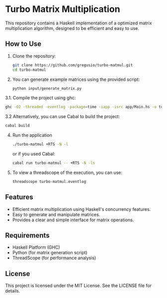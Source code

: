 # Turbo Matrix Multiplication

This repository contains a Haskell implementation of a optimized matrix multiplication algorithm, designed to be efficient and easy to use.

## How to Use

1. Clone the repository:
   ```bash
   git clone https://github.com/gregusio/turbo-matmul.git
   cd turbo-matmul
   ```

2. You can generate example matrices using the provided script:
   ```bash
   python input/generate_matrix.py
   ```

3.1. Compile the project using ghc:
   ```bash
   ghc -O2 -threaded -eventlog -package=time -iapp -isrc app/Main.hs -o turbo-matmul
   ```

3.2 Alternatively, you can use Cabal to build the project:
   ```bash
   cabal build
   ```

4. Run the application
   ```bash
   ./turbo-matmul +RTS -N -l
    ```
    
    or if you used Cabal:
    ```bash
    cabal run turbo-matmul -- +RTS -N -ls
    ```

5. To view a threadscope of the execution, you can use:
   ```bash
   threadscope turbo-matmul.eventlog
   ```

## Features
- Efficient matrix multiplication using Haskell's concurrency features.
- Easy to generate and manipulate matrices.
- Provides a clear and simple interface for matrix operations.

## Requirements
- Haskell Platform (GHC)
- Python (for matrix generation script)
- ThreadScope (for performance analysis)

## License
This project is licensed under the MIT License. See the LICENSE file for details.